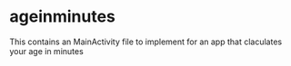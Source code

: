# ageinminutes

This contains an MainActivity file to implement for an app that claculates your age in minutes
